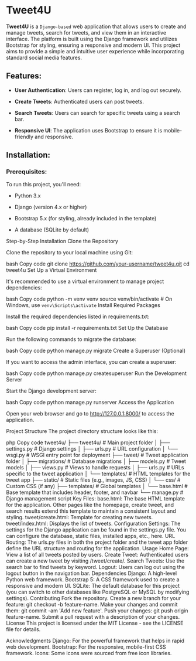 # Tweet4U

**Tweet4U** is a `Django-based` web application that allows users to create and manage tweets, search for tweets, and view them in an interactive interface. The platform is
built using the Django framework and utilizes Bootstrap for styling, ensuring a responsive and modern UI. This project aims to provide a simple and intuitive user 
experience while incorporating standard social media features.

## Features: 

- **User Authentication**: Users can register, log in, and log out securely.
  
- **Create Tweets**: Authenticated users can post tweets.
  
- **Search Tweets**: Users can search for specific tweets using a search bar.
  
- **Responsive UI**: The application uses Bootstrap to ensure it is mobile-friendly and responsive.

## Installation:

### Prerequisites:

To run this project, you'll need:

- Python 3.x
  
- Django (version 4.x or higher)
  
- Bootstrap 5.x (for styling, already included in the template)
  
- A database (SQLite by default)

Step-by-Step Installation
Clone the Repository

Clone the repository to your local machine using Git:

bash
Copy code
git clone https://github.com/your-username/tweet4u.git
cd tweet4u
Set Up a Virtual Environment

It's recommended to use a virtual environment to manage project dependencies:

bash
Copy code
python -m venv venv
source venv/bin/activate  # On Windows, use `venv\Scripts\activate`
Install Required Packages

Install the required dependencies listed in requirements.txt:

bash
Copy code
pip install -r requirements.txt
Set Up the Database

Run the following commands to migrate the database:

bash
Copy code
python manage.py migrate
Create a Superuser (Optional)

If you want to access the admin interface, you can create a superuser:

bash
Copy code
python manage.py createsuperuser
Run the Development Server

Start the Django development server:

bash
Copy code
python manage.py runserver
Access the Application

Open your web browser and go to http://127.0.0.1:8000/ to access the application.

Project Structure
The project directory structure looks like this:

php
Copy code
tweet4u/
├── tweet4u/           # Main project folder
│   ├── settings.py    # Django settings
│   ├── urls.py        # URL configuration
│   └── wsgi.py        # WSGI entry point for deployment
├── tweet/             # Tweet application folder
│   ├── migrations/    # Database migrations
│   ├── models.py      # Tweet models
│   ├── views.py       # Views to handle requests
│   ├── urls.py        # URLs specific to the tweet application
│   └── templates/     # HTML templates for the tweet app
├── static/            # Static files (e.g., images, JS, CSS)
│   └── css/           # Custom CSS (if any)
├── templates/         # Global templates
│   └── base.html      # Base template that includes header, footer, and navbar
└── manage.py          # Django management script
Key Files:
base.html: The base HTML template for the application. Other pages like the homepage, create tweet, and search results extend this template to maintain a consistent layout and styling.
tweet/create.html: Template for creating new tweets.
tweet/index.html: Displays the list of tweets.
Configuration
Settings: The settings for the Django application can be found in the settings.py file. You can configure the database, static files, installed apps, etc., here.
URL Routing: The urls.py files in both the project folder and the tweet app folder define the URL structure and routing for the application.
Usage
Home Page: View a list of all tweets posted by users.
Create Tweet: Authenticated users can create a new tweet by visiting /tweet/create/.
Search Tweets: Use the search bar to find tweets by keyword.
Logout: Users can log out using the logout button in the navigation bar.
Dependencies
Django: A high-level Python web framework.
Bootstrap 5: A CSS framework used to create a responsive and modern UI.
SQLite: The default database for this project (you can switch to other databases like PostgreSQL or MySQL by modifying settings).
Contributing
Fork the repository.
Create a new branch for your feature: git checkout -b feature-name.
Make your changes and commit them: git commit -am 'Add new feature'.
Push your changes: git push origin feature-name.
Submit a pull request with a description of your changes.
License
This project is licensed under the MIT License - see the LICENSE file for details.

Acknowledgments
Django: For the powerful framework that helps in rapid web development.
Bootstrap: For the responsive, mobile-first CSS framework.
Icons: Some icons were sourced from free icon libraries.

